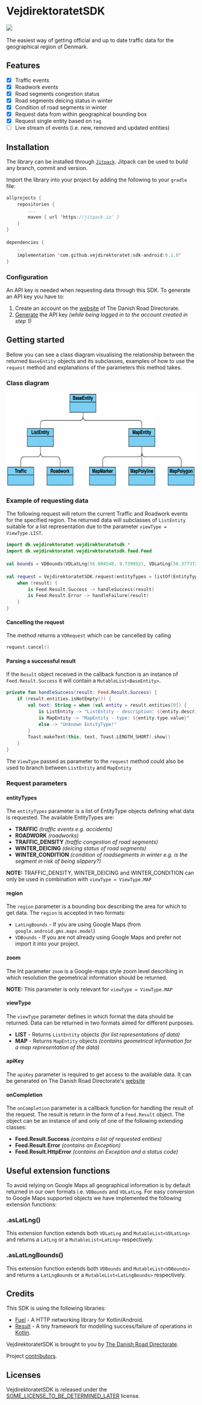 
# VejdirektoratetSDK

[![](https://jitpack.io/v/kittinunf/fuel.svg)](https://jitpack.io/#kittinunf/fuel)

The easiest way of getting official and up to date traffic data for the geographical region of Denmark.

## Features

- [x] Traffic events
- [x] Roadwork events
- [x] Road segments congestion status
- [x] Road segments deicing status in winter
- [x] Condition of road segments in winter
- [x] Request data from within geographical bounding box
- [x] Request single entity based on `tag`
- [ ] Live stream of events (i.e. new, removed and updated entities)

## Installation

The library can be installed through [`Jitpack`](https://jitpack.io/#kittinunf/fuel). Jitpack can be used to build any branch, commit and version.

Import the library into your project by adding the following to your `gradle` file:

```kotlin
allprojects {
	repositories {
		...
		maven { url 'https://jitpack.io' }
	}
}

dependencies {
	...
	implementation 'com.github.vejdirektoratet:sdk-android:0.1.0'
}
```

### Configuration
An API key is needed when requesting data through this SDK.
To generate an API key you have to:

 1. Create an account on the [website](https://nap.vd.dk/register) of The Danish Road Directorate.
 2. [Generate](https://nap.vd.dk/themes/811) the API key *(while being logged in to the account created in step 1)*

## Getting started
Bellow you can see a class diagram visualising the relationship between the returned `BaseEntity` objects and its subclasses, examples of how to use the `request` method and explanations of the parameters this method takes.

### Class diagram
<img src="class_diagram.png" alt="alt text" title="Class diagram" height="250">

### Example of requesting data
The following request will return the current Traffic and Roadwork events for the specified region. The returned data will subclasses of `ListEntity` suitable for a list representation due to the parameter `viewType = ViewType.LIST`.
```kotlin
import dk.vejdirektoratet.vejdirektoratetsdk.*
import dk.vejdirektoratet.vejdirektoratetsdk.feed.Feed

val bounds = VDBounds(VDLatLng(56.004548, 9.739952), VDLatLng(56.377372, 10.388643))

val request = VejdirektoratetSDK.request(entityTypes = listOf(EntityType.TRAFFIC, EntityType.ROADWORK), region = bounds, viewType = ViewType.LIST, apiKey = "the_generated_api_key") { result: Feed.Result ->  
    when (result) {  
        is Feed.Result.Success -> handleSuccess(result)  
        is Feed.Result.Error -> handleFailure(result)  
    }  
}
```

#### Cancelling the request
The method returns a `VDRequest` which can be cancelled by calling
```kotlin
request.cancel()
```

#### Parsing a successful result
If the `Result` object received in the callback function is an instance of `Feed.Result.Success` it will contain a `MutableList<BaseEntity>`.
```kotlin
private fun handleSuccess(result: Feed.Result.Success) {  
    if (result.entities.isNotEmpty()) {  
        val text: String = when (val entity = result.entities[0]) {  
            is ListEntity -> "ListEntity - description: ${entity.description}"  
            is MapEntity -> "MapEntity - type: ${entity.type.value}"  
            else -> "Unknown EntityType!"  
        }  
        Toast.makeText(this, text, Toast.LENGTH_SHORT).show()  
    }  
}
```

The `ViewType` passed as parameter to the `request` method could also be used to branch between `ListEntity` and `MapEntity`

### Request parameters

#### entityTypes
The `entityTypes` parameter is a list of EntityType objects defining what data is requested. The available EntityTypes are:

 - **TRAFFIC** *(traffic events e.g. accidents)*
 - **ROADWORK** *(roadworks)*
 - **TRAFFIC_DENSITY** *(traffic congestion of road segments)*
 - **WINTER_DEICING** *(deicing status of road segments)*
 - **WINTER_CONDITION** *(condition of roadsegments in winter e.g. is the segment in risk of being slippery?)*

**NOTE:** TRAFFIC_DENSITY, WINTER_DEICING and WINTER_CONDITION can only be used in combination with `viewType = ViewType.MAP`

#### region
The `region` parameter is a bounding box describing the area for which to get data. The `region` is accepted in two formats:

 - `LatLngBounds` - If you are using Google Maps (from `google.android.gms.maps.model`)
 - `VDBounds`  - If you are not already using Google Maps and prefer not import it into your project.

#### zoom
The Int parameter `zoom` is a Google-maps style zoom level describing in which resolution the geometrical information should be returned.

**NOTE:** This parameter is only relevant for `viewType = ViewType.MAP`

#### viewType
The `viewType` parameter defines in which format the data should be returned. Data can be returned in two formats aimed for different purposes.

 - **LIST** - Returns `ListEntity` objects *(for list representations of data)*
 - **MAP** - Returns `MapEntity` objects *(contains geometrical information for a map representation of the data)*

#### apiKey
The `apiKey` parameter is required to get access to the available data. 
It can be generated on The Danish Road Directorate's [website](https://nap.vd.dk/themes/811)

#### onCompletion
The `onCompletion` parameter is a callback function for handling the result of the request. The result is return in the form of a `Feed.Result` object. The object can be an instance of and only of one of the following extending classes: 

 - **Feed.Result.Success** *(contains a list of requested entities)*
 - **Feed.Result.Error** *(contains an Exception)*
 - **Feed.Result.HttpError** *(contains an Exception and a status code)*

## Useful extension functions

To avoid relying on Google Maps all geographical information is by default returned in our own formats i.e. `VDBounds` and `VDLatLng`. For easy conversion to Google Maps supported objects we have implemented the following extension functions:

### .asLatLng()
This extension function extends both `VDLatLng` and `MutableList<VDLatLng>`
and returns a `LatLng` or a `MutableList<LatLng>` respectively.

### .asLatLngBounds()
This extension function extends both `VDBounds` and `MutableList<VDBounds>`
and returns a `LatLngBounds` or a `MutableList<LatLngBounds>` respectively.


## Credits
This SDK is using the following libraries:

 - [Fuel](https://github.com/kittinunf/fuel/blob/master/README.md) - A HTTP networking library for Kotlin/Android.
 - [Result](https://github.com/kittinunf/Result) - A tiny framework for modelling success/failure of operations in [Kotlin](http://kotlinlang.org/).

VejdirektoratetSDK is brought to you by [The Danish Road Directorate](https://www.vejdirektoratet.dk/).

Project [contributors](https://github.com/Vejdirektoratet/sdk-android/graphs/contributors).

## Licenses

VejdirektoratetSDK is released under the [SOME_LICENSE_TO_BE_DETERMINED_LATER](https://nap.vd.dk/themes/811) license.